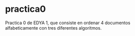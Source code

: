 practica0
=========

Practica 0 de EDYA 1, que consiste en ordenar 4 documentos alfabeticamente con tres diferentes algoritmos.
